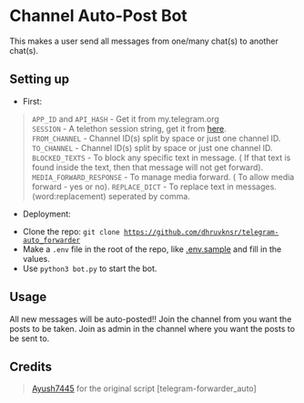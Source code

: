 # Channel Auto-Post Bot

This makes a user send all messages from one/many chat(s) to another chat(s).

## Setting up 
* First:
> `APP_ID` and `API_HASH` - Get it from my.telegram.org   
> `SESSION` - A telethon session string, get it from [here](https://replit.com/@TeamUltroid/UltroidStringSession).   
> `FROM_CHANNEL` - Channel ID(s) split by space or just one channel ID.   
> `TO_CHANNEL` - Channel ID(s) split by space or just one channel ID.
> `BLOCKED_TEXTS` - To block any specific text in message. ( If that text is found inside the text, then that message will not get forward).
> `MEDIA_FORWARD_RESPONSE` - To manage media forward. ( To allow media forward - yes or no).
> `REPLACE_DICT` - To replace text in messages. (word:replacement) seperated by comma.

* Deployment:

- Clone the repo:   <code>git clone https://github.com/dhruvknsr/telegram-auto_forwarder</code></br>
- Make a <code>.env</code> file in the root of the repo, like <a href="https://github.com/dhruvknsr/telegram-auto_forwarder/blob/main/.env.sample">.env.sample</a> and fill in the values.</br>
- Use <code>python3 bot.py</code> to start the bot.</br>  
</details>

## Usage
All new messages will be auto-posted!!
Join the channel from you want the posts to be taken.
Join as admin in the channel where you want the posts to be sent to.

## Credits
> [Ayush7445](https://github.com/Ayush7445) for the original script [telegram-forwarder_auto]
